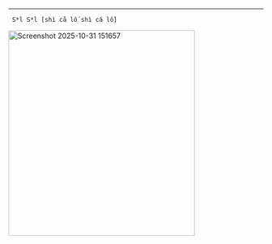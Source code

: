   #
--------------------------
       
     S*l S*l [shì cằ lố shì că lồ]
  
<img width="368" height="405" alt="Screenshot 2025-10-31 151657" src="https://github.com/user-attachments/assets/c0ccf4c1-b2ac-4251-b27c-51b1061a2932" />
   
